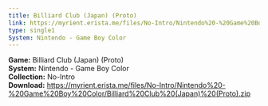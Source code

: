 ```yaml
---
title: Billiard Club (Japan) (Proto)
link: https://myrient.erista.me/files/No-Intro/Nintendo%20-%20Game%20Boy%20Color/Billiard%20Club%20(Japan)%20(Proto).zip
type: single1
System: Nintendo - Game Boy Color
---
```

<b>Game:</b> Billiard Club (Japan) (Proto)<br>
<b>System:</b> Nintendo - Game Boy Color<br>
<b>Collection:</b> No-Intro<br>
<b>Download:</b> https://myrient.erista.me/files/No-Intro/Nintendo%20-%20Game%20Boy%20Color/Billiard%20Club%20(Japan)%20(Proto).zip